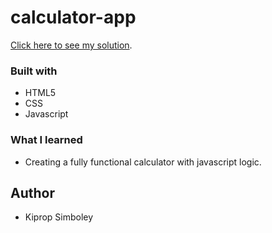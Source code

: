 # calculator-app

[Click here to see my solution](https://calculator-3400.netlify.app/).

### Built with

- HTML5
- CSS
- Javascript

### What I learned

- Creating a fully functional calculator with javascript logic.


## Author

- Kiprop Simboley
